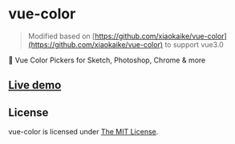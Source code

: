 # vue-color 

> Modified based on [https://github.com/xiaokaike/vue-color](https://github.com/xiaokaike/vue-color) to support vue3.0

🎨 Vue Color Pickers for Sketch, Photoshop, Chrome & more


## [Live demo](https://ckpack.github.io/vue-color)

## License

vue-color is licensed under [The MIT License](LICENSE).
